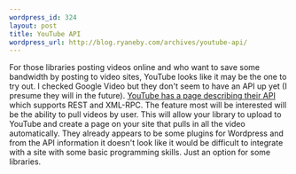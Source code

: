 ```yaml
--- 
wordpress_id: 324
layout: post
title: YouTube API
wordpress_url: http://blog.ryaneby.com/archives/youtube-api/
---
```

For those libraries posting videos online and who want to save some bandwidth by posting to video sites, YouTube looks like it may be the one to try out. I checked Google Video but they don't seem to have an API up yet (I presume they will in the future). <a href="http://www.youtube.com/dev">YouTube has a page describing their API</a> which supports REST and XML-RPC. The feature most will be interested will be the ability to pull videos by user. This will allow your library to upload to YouTube and create a page on your site that pulls in all the video automatically. They already appears to be some plugins for Wordpress and from the API information it doesn't look like it would be difficult to integrate with a site with some basic programming skills. Just an option for some libraries.

